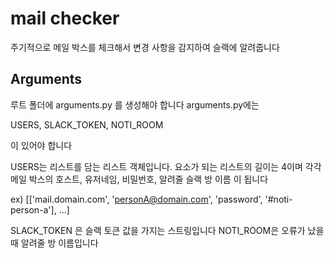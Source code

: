 # mail checker

주기적으로 메일 박스를 체크해서 변경 사항을 감지하여 슬랙에 알려줍니다

## Arguments

루트 폴더에 arguments.py 를 생성해야 합니다 arguments.py에는

USERS,
SLACK_TOKEN,
NOTI_ROOM

이 있어야 합니다

USERS는 리스트를 담는 리스트 객체입니다. 요소가 되는 리스트의 길이는 4이며 각각 메일 박스의 호스트, 유저네임, 비밀번호, 알려줄 슬랙 방 이름 이 됩니다

ex) [['mail.domain.com', 'personA@domain.com', 'password', '#noti-person-a'], ...]

SLACK_TOKEN 은 슬랙 토큰 값을 가지는 스트링입니다
NOTI_ROOM은 오류가 났을 때 알려줄 방 이름입니다

